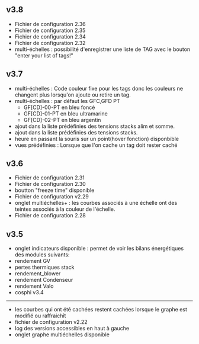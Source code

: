 v3.8
----
- Fichier de configuration 2.36
- Fichier de configuration 2.35
- Fichier de configuration 2.34
- Fichier de configuration 2.32
- multi-échelles : possibilité d'enregistrer une liste de TAG avec le bouton "enter your list of tags!"

v3.7
----
- multi-échelles : Code couleur fixe pour les tags donc les couleurs ne changent plus lorsqu'on ajoute ou retire un tag.
- multi-échelles : par défaut les GFC,GFD PT
  - GF[CD]-00-PT en bleu foncé
  - GF[CD]-01-PT en bleu ultramarine
  - GF[CD]-02-PT en bleu argentin
- ajout dans la liste prédéfinies des tensions stacks alim et somme.
- ajout dans la liste prédéfinies des tensions stacks.
- heure en passant la souris sur un point(hover fonction) disponbible
- vues prédéfinies : Lorsque que l'on cache un tag doit rester caché

v3.6
----
- Fichier de configuration 2.31
- Fichier de configuration 2.30
- boutton "freeze time" disponible
- Fichier de configuration v2.29
- onglet multiéchelles+ : les courbes associés à une échelle ont des teintes associés à la couleur de l'échelle.
- Fichier de configuration 2.28

v3.5
----
  - onglet indicateurs disponible : permet de voir les bilans énergétiques des modules suivants:
  - rendement GV
  - pertes thermiques stack
  - rendement_blower
  - rendement Condenseur
  - rendement Valo
  - cosphi
v3.4
----
- les courbes qui ont été cachées restent cachées lorsque le graphe est modifié ou raffraichît
- fichier de configuration v2.22
- log des versions accessibles en haut à gauche
- onglet graphe multiéchelles disponible
